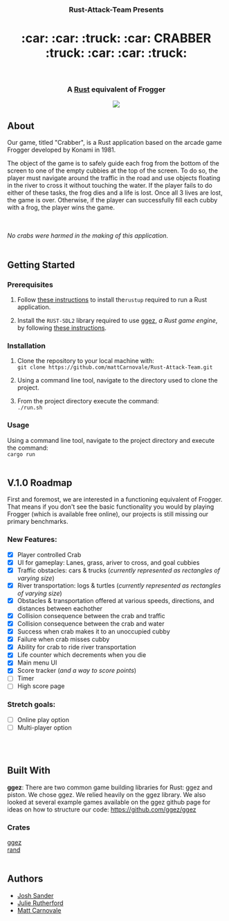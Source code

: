 <h3 align="center">  
  Rust-Attack-Team Presents  <br /> 
</h3>
<h1 align="center">
  :car: :car: :truck: :car: CRABBER :truck: :car: :car: :truck:<br /> <br />
  <h3 align="center">
  A <a href="https://www.rust-lang.org/en-US/">Rust</a> equivalent of Frogger 
  </h3>
  <p align="center">
    <a href="https://opensource.org/licenses/MIT"><img src="https://img.shields.io/github/license/mashape/apistatus.svg"></a>
  </p>
</h1>

## About

Our game, titled "Crabber", is a Rust application based on the arcade game Frogger developed by Konami in 1981.  

The object of the game is to safely guide each frog from the bottom of the screen to one of the empty cubbies at the top of the screen. To do so, the player must navigate around the traffic in the road and use objects floating in the river to cross it without touching the water. If the player fails to do either of these tasks, the frog dies and a life is lost.  Once all 3 lives are lost, the game is over.  Otherwise, if the player can successfully fill each cubby with a frog, the player wins the game.

<br /> <br />
*No crabs were harmed in the making of this application.*
<br />
<br />
## Getting Started

### Prerequisites

1. Follow <a href="https://www.rust-lang.org/en-US/install.html">these instructions</a> to install the`rustup` required to run a Rust application.

2. Install the `RUST-SDL2` library required to use <a href="http://ggez.rs/">ggez</a>, *a Rust game engine*, by following 
<a href="https://github.com/Rust-SDL2/rust-sdl2">these instructions</a>. 

### Installation  
1. Clone the repository to your local machine with: <br />
`git clone https://github.com/mattCarnovale/Rust-Attack-Team.git`

2. Using a command line tool, navigate to the directory used to clone the project.

3. From the project directory execute the command: <br />
`./run.sh`

### Usage

Using a command line tool, navigate to the project directory and execute the command: <br />
`cargo run`
<br />
<br />

## V.1.0 Roadmap

First and foremost, we are interested in a functioning equivalent of Frogger.  That means if you don't see the basic functionality you would by playing Frogger (which is available free online), our projects is still missing our primary benchmarks.

### New Features:
* [x] Player controlled Crab
* [x] UI for gameplay: Lanes, grass, ariver to cross, and goal cubbies
* [x] Traffic obstacles: cars & trucks (*currently represented as rectangles of varying size*)
* [x] River transportation: logs & turtles (*currently represented as rectangles of varying size*)
* [x] Obstacles & transportation offered at various speeds, directions, and distances between eachother
* [x] Collision consequence between the crab and traffic
* [x] Collision consequence between the crab and water
* [x] Success when crab makes it to an unoccupied cubby
* [x] Failure when crab misses cubby
* [x] Ability for crab to ride river transportation
* [x] Life counter which decrements when you die
* [x] Main menu UI
* [x] Score tracker (*and a way to score points*)
* [ ] Timer
* [ ] High score page

### Stretch goals:
* [ ] Online play option
* [ ] Multi-player option
<br />
<br />

## Built With
**ggez**: There are two common game building libraries for Rust: ggez and piston.  We chose ggez.  We relied heavily on the ggez library.  We also looked at several example games available on the ggez github page for ideas on how to structure our code: https://github.com/ggez/ggez

### Crates
<a href="https://crates.io/crates/ggez">ggez</a> <br />
<a href="https://crates.io/crates/rand">rand</a>
<br />
<br />

## Authors
* <a href="https://github.com/JoshSander">Josh Sander</a>
* <a href="https://github.com/jarfgit">Julie Rutherford</a>
* <a href="https://github.com/mattCarnovale">Matt Carnovale</a>
